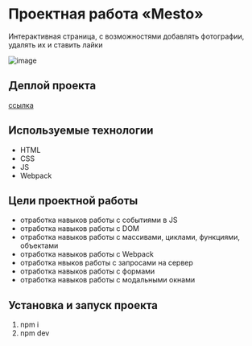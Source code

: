 # Проектная работа «Mesto»

Интерактивная страница, с возможностями добавлять фотографии, удалять их и ставить лайки

![image](https://github.com/Nigilen/mesto-project-ff/assets/38656496/3f207a61-0551-423d-b59e-4153bbf34417)

## Деплой проекта

[ссылка](https://nigilen.github.io/mesto-project-ff/)

## Используемые технологии
- HTML
- CSS
- JS
- Webpack

## Цели проектной работы 
- отработка навыков работы с событиями в JS
- отработка навыков работы с DOM
- отработка навыков работы с массивами, циклами, функциями, объектами
- отработка навыков работы с Webpack
- отработка нвыков работы с запросами на сервер
- отработка навыков работы с формами
- отработка навыков работы с модальными окнами

## Установка и запуск проекта
1. npm i
2. npm dev
